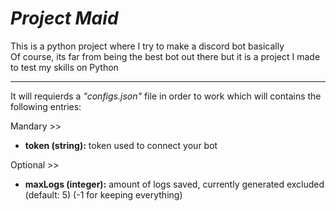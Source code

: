 ***Project Maid***
=====
<p>This is a python project where I try to make a discord bot basically<br>
Of course, its far from being the best bot out there but it is a project I made to test my skills on Python</p>

-----

It will requierds a *"configs.json"* file in order to work which will contains the following entries:

Mandary >>
- **token (string):** token used to connect your bot

Optional >>
- **maxLogs (integer):** amount of logs saved, currently generated excluded (default: 5) (-1 for keeping everything)